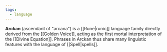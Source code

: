 ```yaml
---
tags:
  - language
---
```


**Arckan** (ascendant of "arcana") is a [[Rune|runic]] language family directly derived from the [[Golden Voice]], acting as the first mortal interpretation of the [[Divine Equation]]. Phrases in Arckan thus share many linguistic features with the language of [[Spell|spells]]. 